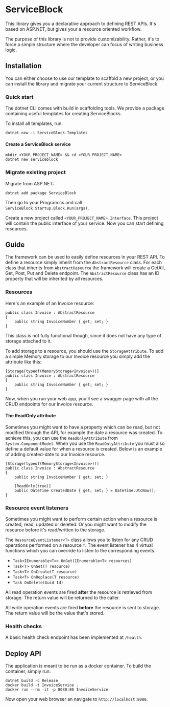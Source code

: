# ServiceBlock

This library gives you a declarative approach to defining REST APIs. It's based on ASP.NET, but gives your a resource oriented workflow.

The purpose of this library is not to provide customizability. Rather, it's to force a simple structure where the developer can focus of writing business logic.

## Installation

You can either choose to use our template to scaffold a new project, or you can install the library and migrate your current structure to ServiceBlock.

### Quick start

The dotnet CLI comes with build in scaffolding tools. We provide a package containing useful templates for creating ServiceBlocks.

To install all templates, run:

```
dotnet new -i ServiceBlock.Templates
```

#### Create a ServiceBlock service

```
mkdir <YOUR_PROJECT_NAME> && cd <YOUR_PROJECT_NAME>
dotnet new serviceblock
```

### Migrate existing project

Migrate from ASP.NET:

```
dotnet add package ServiceBlock
```

Then go to your Program.cs and call `ServiceBlock.Startup.Block.Run(args)`.

Create a new project called `<YOUR_PROJECT_NAME>.Interface`. This project will contain the public interface of your service. Now you can start defining resources.

## Guide

The framework can be used to easily define resources in your REST API. To define a resource simply inherit from the `AbstractResource` class.
For each class that inherits from `AbstractResource` the framework will create a GetAll, Get, Post, Put and Delete endpoint.
The `AbstractResource` class has an ID property that will be inherited by all resources.

### Resources

Here's an example of an Invoice resource:

```CSharp
public class Invoice : AbstractResource
{
    public string InvoiceNumber { get; set; }
}
```

This class is not fully functional though, since it does not have any type of storage attached to it.

To add storage to a resource, you should use the `StorageAttribute`. To add a simple Memory storage to our Invoice resource you simply add the attribute like this:

```CSharp
[Storage(typeof(MemoryStorage<Invoice>))]
public class Invoice : AbstractResource
{
    public string InvoiceNumber { get; set; }
}
```

Now, when you run your web app, you'll see a swagger page with all the CRUD endpoints for our Invoice resource.

#### The ReadOnly attribute

Sometimes you might want to have a property which can be read, but not modified through the API, for example the date a resource was created.
To achieve this, you can use the `ReadOnlyAttribute` from `System.ComponentModel`.
When you use the `ReadOnlyAttribute` you must also define a default value for when a resource is created.
Below is an example of adding created-date to our Invoice resource.

```CSharp
[Storage(typeof(MemoryStorage<Invoice>))]
public class Invoice : AbstractResource
{
    public string InvoiceNumber { get; set; }

    [ReadOnly(true)]
    public DateTime CreatedDate { get; set; } = DateTime.UtcNow();
}
```

### Resource event listeners

Sometimes you might want to perform certain action when a resource is created, read, updated or deleted. Or you might want to modify the resource before it's read/written to the storage.

The `ResourceEventListener<T>` class allows you to listen for any CRUD operations performed on a resource `T`. The event listener has 4 virtual functions which you can override to listen to the corresponding events.

-   `Task<IEnumerable<T>> OnGet(IEnumerable<T> resources)`
-   `Task<T> OnGet(T resource)`
-   `Task<T> OnCreate(T resource)`
-   `Task<T> OnReplace(T resource)`
-   `Task OnDelete(Guid Id)`

All read operation events are fired **after** the resource is retrieved from storage. The return value will be returned to the caller.

All write operation events are fired **before** the resource is sent to storage. The return value will be the value that's stored.

### Health checks

A basic health check endpoint has been implemented at `/health`.

## Deploy API

The application is meant to be run as a docker container. To build the container, simply run:

```
dotnet build -c Release
docker build -t InvoiceService .
docker run --rm -it -p 8080:80 InvoiceService
```

Now open your web browser an navigate to `http://localhost:8080`.
